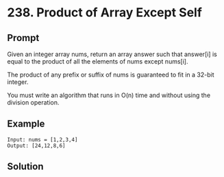 # 238. Product of Array Except Self

## Prompt
Given an integer array nums, return an array answer such that answer[i] is equal to the product of all the elements of nums except nums[i].

The product of any prefix or suffix of nums is guaranteed to fit in a 32-bit integer.

You must write an algorithm that runs in O(n) time and without using the division operation.

## Example
```
Input: nums = [1,2,3,4]
Output: [24,12,8,6]
```

## Solution